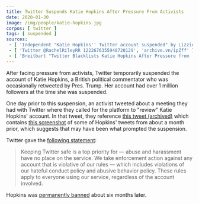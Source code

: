 ```yaml
---
title: Twitter Suspends Katie Hopkins After Pressure From Activists
date: 2020-01-30
image: /img/people/katie-hopkins.jpg
corpos: [ twitter ]
tags: [ suspended ]
sources:
 - [ 'Independent "Katie Hopkins'' Twitter account suspended" by Lizzie Dearden (30 Jan 2020)', 'archive.vn/KRwYL' ]
 - [ 'Twitter @RachelRileyRR 1222676355948720129', 'archive.vn/ipZff' ]
 - [ 'Breitbart "Twitter Blacklists Katie Hopkins After Pressure from ''Anti-Hate'' Group" by Allum Bokhari (30 Jan 2020)', 'archive.vn/bFO5w' ]
---
```


After facing pressure from activists, Twitter temporarily suspended the account
of Katie Hopkins, a British political commentator who was occasionally
retweeted by Pres. Trump. Her account had over 1 million followers at the time
she was suspended.

One day prior to this suspension, an activist tweeted about a meeting they had
with Twitter where they called for the platform to "review" Katie Hopkins'
account. In that tweet, they reference [this tweet
(archived)](https://archive.vn/CF9FV) which contains [this
screenshot](stormzy-tweets-screenshot.jpg) of some of Hopkins' tweets from
about a month prior, which suggests that may have been what prompted the
suspension.

Twitter gave the [following statement](https://archive.vn/bFO5w#selection-803.0-803.422):

> Keeping Twitter safe is a top priority for — abuse and harassment have no
> place on the service. We take enforcement action against any account that is
> violative of our rules — which includes violations of our hateful conduct
> policy and abusive behavior policy. These rules apply to everyone using our
> service, regardless of the account involved.

Hopkins was [permanently banned](/e/twitter-bans-katie-hopkins/) about six months later.
